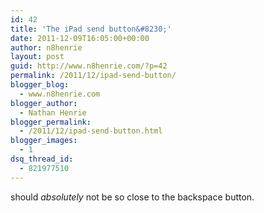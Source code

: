 ```yaml
---
id: 42
title: 'The iPad send button&#8230;'
date: 2011-12-09T16:05:00+00:00
author: n8henrie
layout: post
guid: http://www.n8henrie.com/?p=42
permalink: /2011/12/ipad-send-button/
blogger_blog:
  - www.n8henrie.com
blogger_author:
  - Nathan Henrie
blogger_permalink:
  - /2011/12/ipad-send-button.html
blogger_images:
  - 1
dsq_thread_id:
  - 821977510
---
```

<div>
</div>

should _absolutely_ not be so close to the backspace button. 

<div>
</div>